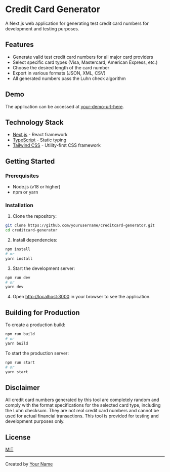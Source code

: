 # Credit Card Generator

A Next.js web application for generating test credit card numbers for development and testing purposes.

## Features

- Generate valid test credit card numbers for all major card providers
- Select specific card types (Visa, Mastercard, American Express, etc.)
- Choose the desired length of the card number
- Export in various formats (JSON, XML, CSV)
- All generated numbers pass the Luhn check algorithm

## Demo

The application can be accessed at [your-demo-url-here](https://your-demo-url-here).

## Technology Stack

- [Next.js](https://nextjs.org/) - React framework
- [TypeScript](https://www.typescriptlang.org/) - Static typing
- [Tailwind CSS](https://tailwindcss.com/) - Utility-first CSS framework

## Getting Started

### Prerequisites

- Node.js (v18 or higher)
- npm or yarn

### Installation

1. Clone the repository:

```bash
git clone https://github.com/yourusername/creditcard-generator.git
cd creditcard-generator
```

2. Install dependencies:

```bash
npm install
# or
yarn install
```

3. Start the development server:

```bash
npm run dev
# or
yarn dev
```

4. Open [http://localhost:3000](http://localhost:3000) in your browser to see the application.

## Building for Production

To create a production build:

```bash
npm run build
# or
yarn build
```

To start the production server:

```bash
npm run start
# or
yarn start
```

## Disclaimer

All credit card numbers generated by this tool are completely random and comply with the format specifications for the selected card type, including the Luhn checksum. They are not real credit card numbers and cannot be used for actual financial transactions. This tool is provided for testing and development purposes only.

## License

[MIT](LICENSE)

---

Created by [Your Name](https://github.com/yourusername)
